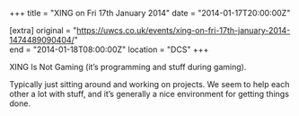 +++
title = "XING on Fri 17th January 2014"
date = "2014-01-17T20:00:00Z"

[extra]
original = "https://uwcs.co.uk/events/xing-on-fri-17th-january-2014-1474489090404/"    
end = "2014-01-18T08:00:00Z"
location = "DCS"
+++

XING Is Not Gaming (it’s programming and stuff during gaming).

Typically just sitting around and working on projects. We seem to help each other a lot with stuff, and it’s generally a nice environment for getting things done.


